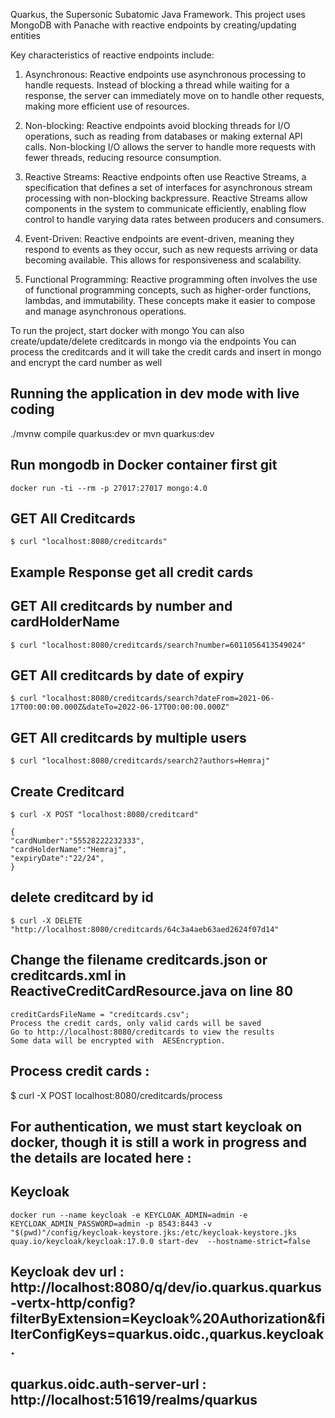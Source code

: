 Quarkus, the Supersonic Subatomic Java Framework.
This project uses MongoDB with Panache with reactive endpoints by creating/updating entities

Key characteristics of reactive endpoints include:

1. Asynchronous: Reactive endpoints use asynchronous processing to handle requests. Instead of blocking a thread while
   waiting for a response, the server can immediately move on to handle other requests, making more efficient use of
   resources.

2. Non-blocking: Reactive endpoints avoid blocking threads for I/O operations, such as reading from databases or making
   external API calls. Non-blocking I/O allows the server to handle more requests with fewer threads, reducing resource
   consumption.

3. Reactive Streams: Reactive endpoints often use Reactive Streams, a specification that defines a set of interfaces for
   asynchronous stream processing with non-blocking backpressure. Reactive Streams allow components in the system to
   communicate efficiently, enabling flow control to handle varying data rates between producers and consumers.

4. Event-Driven: Reactive endpoints are event-driven, meaning they respond to events as they occur, such as new requests
   arriving or data becoming available. This allows for responsiveness and scalability.

5. Functional Programming: Reactive programming often involves the use of functional programming concepts, such as
   higher-order functions, lambdas, and immutability. These concepts make it easier to compose and manage asynchronous
   operations.

To run the project, start docker with mongo
You can also create/update/delete creditcards in mongo via the endpoints
You can process the creditcards and it will take the credit cards and insert in mongo and encrypt the card number as
well

## Running the application in dev mode with live coding

./mvnw compile quarkus:dev or mvn quarkus:dev

## Run mongodb in Docker container first  git

    docker run -ti --rm -p 27017:27017 mongo:4.0

## GET All Creditcards

    $ curl "localhost:8080/creditcards"

## Example Response get all credit cards

## GET All creditcards by number and cardHolderName

    $ curl "localhost:8080/creditcards/search?number=6011056413549024"

## GET All creditcards by date of expiry

    $ curl "localhost:8080/creditcards/search?dateFrom=2021-06-17T00:00:00.000Z&dateTo=2022-06-17T00:00:00.000Z"

## GET All creditcards by multiple users

    $ curl "localhost:8080/creditcards/search2?authors=Hemraj"

## Create Creditcard

    $ curl -X POST "localhost:8080/creditcard"
    
    {
    "cardNumber":"55528222232333",
    "cardHolderName":"Hemraj",
	"expiryDate":"22/24",
    }

## delete creditcard by id

    $ curl -X DELETE "http://localhost:8080/creditcards/64c3a4aeb63aed2624f07d14"

## Change the filename  creditcards.json or creditcards.xml  in ReactiveCreditCardResource.java on line 80

    creditCardsFileName = "creditcards.csv";    
    Process the credit cards, only valid cards will be saved 
    Go to http://localhost:8080/creditcards to view the results 
    Some data will be encrypted with  AESEncryption.

## Process credit cards :

$ curl -X POST localhost:8080/creditcards/process

## For authentication, we must start keycloak on docker, though it is still a work in progress and the details are located here :

## Keycloak

    docker run --name keycloak -e KEYCLOAK_ADMIN=admin -e KEYCLOAK_ADMIN_PASSWORD=admin -p 8543:8443 -v "$(pwd)"/config/keycloak-keystore.jks:/etc/keycloak-keystore.jks quay.io/keycloak/keycloak:17.0.0 start-dev  --hostname-strict=false

## Keycloak dev url : http://localhost:8080/q/dev/io.quarkus.quarkus-vertx-http/config?filterByExtension=Keycloak%20Authorization&filterConfigKeys=quarkus.oidc.,quarkus.keycloak.

## quarkus.oidc.auth-server-url  : http://localhost:51619/realms/quarkus

